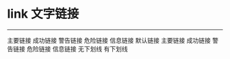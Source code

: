 # link 文字链接
---
<Common-Democode title="基础用法" description="基础的文字链接用法">
  <basic-use-Link-link></basic-use-Link-link>
  <highlight-code slot="codeText" lang="vue">
    <sp-link type="primary">主要链接</sp-link>
    <sp-link type="success">成功链接</sp-link>
    <sp-link type="warning">警告链接</sp-link>
    <sp-link type="danger">危险链接</sp-link>
    <sp-link type="info">信息链接</sp-link>
  </highlight-code>
</Common-Democode>

<Common-Democode title="禁用状态" description="文字链接不可用状态">
  <basic-use-Link-disLink></basic-use-Link-disLink>
  <highlight-code slot="codeText" lang="vue">
    <sp-link>默认链接</sp-link>
    <sp-link type="primary" disabled>主要链接</sp-link>
    <sp-link type="success" disabled>成功链接</sp-link>
    <sp-link type="warning" disabled>警告链接</sp-link>
    <sp-link type="danger" disabled>危险链接</sp-link>
    <sp-link type="info" disabled>信息链接</sp-link>
  </highlight-code>
</Common-Democode>

<Common-Democode title="下划线" description="文字链接下划线">
  <basic-use-Link-underLink></basic-use-Link-underLink>
  <highlight-code slot="codeText" lang="vue">
    <sp-link :underline="false">无下划线</sp-link>
    <sp-link>有下划线</sp-link>
  </highlight-code>
</Common-Democode>

<basic-use-Link-linkIntro></basic-use-Link-linkIntro>

